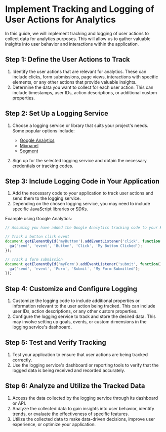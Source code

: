 
# Implement Tracking and Logging of User Actions for Analytics

In this guide, we will implement tracking and logging of user actions to collect data for analytics purposes. This will allow us to gather valuable insights into user behavior and interactions within the application.

## Step 1: Define the User Actions to Track

1. Identify the user actions that are relevant for analytics. These can include clicks, form submissions, page views, interactions with specific elements, or any other actions that provide valuable insights.
2. Determine the data you want to collect for each user action. This can include timestamps, user IDs, action descriptions, or additional custom properties.

## Step 2: Set Up a Logging Service

1. Choose a logging service or library that suits your project's needs. Some popular options include:

   - [Google Analytics](https://analytics.google.com/)
   - [Mixpanel](https://mixpanel.com/)
   - [Segment](https://segment.com/)

2. Sign up for the selected logging service and obtain the necessary credentials or tracking codes.

## Step 3: Include Logging Code in Your Application

1. Add the necessary code to your application to track user actions and send them to the logging service.
2. Depending on the chosen logging service, you may need to include specific JavaScript libraries or SDKs.

Example using Google Analytics:
```javascript
// Assuming you have added the Google Analytics tracking code to your HTML

// Track a button click event
document.getElementById('myButton').addEventListener('click', function() {
  ga('send', 'event', 'Button', 'Click', 'My Button Clicked');
});

// Track a form submission
document.getElementById('myForm').addEventListener('submit', function() {
  ga('send', 'event', 'Form', 'Submit', 'My Form Submitted');
});
```

## Step 4: Customize and Configure Logging

1. Customize the logging code to include additional properties or information relevant to the user action being tracked. This can include user IDs, action descriptions, or any other custom properties.
2. Configure the logging service to track and store the desired data. This may involve setting up goals, events, or custom dimensions in the logging service's dashboard.

## Step 5: Test and Verify Tracking

1. Test your application to ensure that user actions are being tracked correctly.
2. Use the logging service's dashboard or reporting tools to verify that the logged data is being received and recorded accurately.

## Step 6: Analyze and Utilize the Tracked Data

1. Access the data collected by the logging service through its dashboard or API.
2. Analyze the collected data to gain insights into user behavior, identify trends, or evaluate the effectiveness of specific features.
3. Utilize the collected data to make data-driven decisions, improve user experience, or optimize your application.

